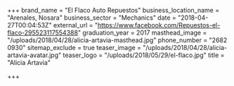 +++
brand_name = "El Flaco Auto Repuestos"
business_location_name = "Arenales, Nosara"
business_sector = "Mechanics"
date = "2018-04-27T00:04:53Z"
external_url = "https://www.facebook.com/Repuestos-el-flaco-295523117554388"
graduation_year = 2017
masthead_image = "/uploads/2018/04/28/alicia-artavia-masthead.jpg"
phone_number = "2682 0930"
sitemap_exclude = true
teaser_image = "/uploads/2018/04/28/alicia-artavia-avatar.jpg"
teaser_logo = "/uploads/2018/05/29/el-flaco.jpg"
title = "Alicia Artavia"

+++
